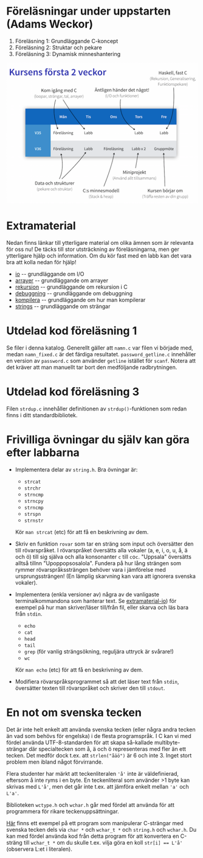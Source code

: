 # Föreläsningar under uppstarten (Adams Weckor)

1. Föreläsning 1: Grundläggande C-koncept
2. Föreläsning 2: Struktar och pekare
3. Föreläsning 3: Dynamisk minneshantering

![Översikt över innehållet](overview.png)


# Extramaterial 

Nedan finns länkar till ytterligare material om olika ämnen som är
relevanta för oss nu! De täcks till stor utsträckning av
föreläsningarna, men ger ytterligare hjälp och information. Om du
kör fast med en labb kan det vara bra att kolla nedan för hjälp!

* [io](extra/io) -- grundläggande om I/O
* [arrayer](extra/arrayer) -- grundläggande om arrayer
* [rekursion](extra/rekursion) -- grundläggande om rekursion i C
* [debuggning](extra/debuggning) -- grundläggande om debuggning
* [kompilera](extra/kompilera) -- grundläggande om hur man kompilerar
* [strings](extra/strings) -- grundläggande om strängar



# Utdelad kod föreläsning 1

Se filer i denna katalog. Generellt gäller att `namn.c` var filen
vi började med, medan `namn_fixed.c` är det färdiga resultatet.
`password_getline.c` innehåller en version av `password.c` som
använder `getline` istället för `scanf`. Notera att det kräver
att man manuellt tar bort den medföljande radbrytningen.


# Utdelad kod föreläsning 3

Filen `strdup.c` innehåller definitionen av `strdup()`-funktionen
som redan finns i ditt standardbibliotek.


# Frivilliga övningar du själv kan göra efter labbarna

* Implementera delar av `string.h`. Bra övningar är:
  - `strcat`
  - `strchr`
  - `strncmp`
  - `strncpy`
  - `strncmp`
  - `strspn`
  - `strnstr`

  Kör `man strcat` (etc) för att få en beskrivning av dem.

* Skriv en funktion `rovar` som tar en sträng som input och
  översätter den till rövarspråket. I rövarspråket översätts alla
  vokaler (a, e, i, o, u, å, ä och ö) till sig själva och alla
  konsonanter `c` till `c`o`c`. "Uppsala" översätts alltså tillnn
  "Upoppopsosalola". Fundera på hur lång strängen som rymmer
  rövarspråkssträngen behöver vara i jämförelse med
  ursprungssträngen! (En lämplig skarvning kan vara att ignorera
  svenska vokaler).

* Implementera (enkla versioner av) några av de vanligaste
  terminalkommandona som hanterar text. Se
  [extramaterial-io](extramaterial-io))
  för exempel på hur man skriver/läser till/från fil, eller skarva
  och läs bara från `stdin`.
  - `echo`
  - `cat`
  - `head`
  - `tail`
  - `grep` (för vanlig strängsökning, reguljära uttryck är svårare!)
  - `wc`

  Kör `man echo` (etc) för att få en beskrivning av dem.

* Modifiera rövarspråksprogrammet så att det läser text från
  `stdin`, översätter texten till rövarspråket och skriver den
  till `stdout`.


# En not om svenska tecken 

Det är inte helt enkelt att använda svenska tecken (eller några
andra tecken än vad som behövs för engelska) i de flesta programspråk.
I C kan vi med fördel använda UTF-8-standarden för att skapa
så-kallade multibyte-strängar där specialtecken som å, ä och ö
representeras med fler än ett tecken. Det medför dock t.ex. att
`strlen("åäö")` är 6 och inte 3. Inget stort problem men ibland
något förvirrande.

Flera studenter har märkt att teckenliteralen `'å'` inte är väldefinierad,
eftersom å inte ryms i en byte. En teckenliteral som använder >1 byte
kan skrivas med `L'å'`, men det går inte t.ex. att jämföra enkelt mellan
`'a'` och `L'a'`.

Biblioteken `wctype.h` och `wchar.h` går med fördel att använda för
att programmera för rikare teckenuppsättningar. 

[Här](swedish.c) finns ett exempel på ett program som manipulerar
C-strängar med svenska tecken dels via `char *` och `wchar_t *` och
`string.h` och `wchar.h`. Du kan med fördel använda kod från detta
program för att konvertera en C-sträng till `wchar_t *` om du skulle
t.ex. vilja göra en koll `str[i] == L'å'` (observera L:et i literalen).
